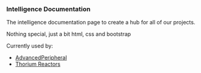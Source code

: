 ### Intelligence Documentation

The intelligence documentation page to create a hub for all of our projects.

Nothing special, just a bit html, css and bootstrap

Currently used by:
- [AdvancedPeripheral](https://github.com/SirEndii/Advanced-Peripherals-Documentation?tab=coc-ov-file)
- [Thorium Reactors](https://github.com/SirEndii/Advanced-Peripherals-Documentation?tab=coc-ov-file)
